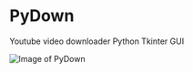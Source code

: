 # PyDown
Youtube video downloader Python Tkinter GUI

![Image of PyDown](https://repository-images.githubusercontent.com/230956860/eb114e00-309d-11ea-9183-2df1970886c3)
